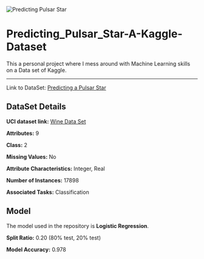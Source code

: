 ![Predicting Pulsar Star](https://storage.googleapis.com/kaggle-datasets-images/25855/32949/ed5875d8aff7555fb428720964cc173f/dataset-cover.jpg)


# Predicting_Pulsar_Star-A-Kaggle-Dataset
This a personal project where I mess around with Machine Learning skills on a Data set of Kaggle.


------------

Link to DataSet: [Predicting a Pulsar Star](https://www.kaggle.com/pavanraj159/predicting-a-pulsar-star)

## DataSet Details

**UCI dataset link:** [Wine Data Set](https://archive.ics.uci.edu/ml/datasets/wine)

**Attributes:** 9

**Class:** 2

**Missing Values:** No

**Attribute Characteristics:** Integer, Real

**Number of Instances:** 17898

**Associated Tasks:** Classification

## Model

The model used in the repository is **Logistic Regression**.

**Split Ratio:** 0.20 (80% test, 20% test)

**Model Accuracy:** 0.978

